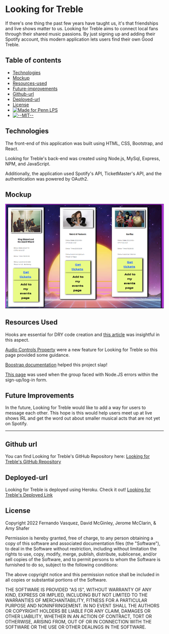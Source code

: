 
# Looking for Treble

If there's one thing the past few years have taught us, it's that friendships and live shows matter to us. Looking for Treble aims to connect local fans through their shared music passions. By just signing up and adding their Spotify account, this modern application lets users find their own Good Treble.

## Table of contents
* [Technologies](#technologies)
* [Mockup](#mockup)
* [Resources-used](#resources-used)
* [Future-improvements](#future-improvements)
* [Github-url](#github-url)
* [Deployed-url](#deployed-url)
* [License](#license)
* [![Made for Penn LPS](https://img.shields.io/static/v1?label=Made+for&message=Penn+LPS&color=%23005bbc)](https://bootcamp.sas.upenn.edu/)
* [![--MIT--](https://img.shields.io/static/v1?label=MIT&message=License&color=%23FFd600)](https://www.javascript.com)

## Technologies

The front-end of this application was built using HTML, CSS, Bootstrap, and React.

Looking for Treble's back-end was created using Node.js, MySql, Express, NPM, and JavaScript.

Additionally, the application used Spotify's API, TicketMaster's API, and the authentication was powered by OAuth2.

## Mockup

![Looking for Treble](/client/public/Assets/trebleMockup.png)

## Resources Used

Hooks are essential for DRY code creation and [this article](https://blog.bitsrc.io/10-react-custom-hooks-you-should-have-in-your-toolbox-aa27d3f5564d) was insightful in this aspect.
 
[Audio Controls Property](https://www.w3schools.com/jsref/prop_audio_controls.asp) were a new feature for Looking for Treble so this page provided some guidance.

[Boostrap documentation](https://getbootstrap.com/docs/4.0/components/carousel/) helped this project slap!

[This page](https://nodejs.org/api/errors.html#common-system-errors) was used when the group faced with Node.JS errors within the sign-up/log-in form.

## Future Improvements

In the future, Looking for Treble would like to add a way for users to message each other. This hope is this would help users meet up at live shows IRL and get the word out about smaller musical acts that are not yet on Spotify. 

---

## Github url
You can find Looking for Treble's GitHub Repository here:
[Looking for Treble's GitHub Repository](https://github.com/fvjr/Looking-for-Treble) 

## Deployed-url
Looking for Treble is deployed using Heroku. Check it out!
[Looking for Treble's Deployed Link](https://looking-for-treble.herokuapp.com/)

## License
Copyright 2022 Fernando Vasquez, David McGinley, Jerome McClarin, & Amy Shafer

Permission is hereby granted, free of charge, to any person obtaining a copy of this software and associated documentation files (the "Software"), to deal in the Software without restriction, including without limitation the rights to use, copy, modify, merge, publish, distribute, sublicense, and/or sell copies of the Software, and to permit persons to whom the Software is furnished to do so, subject to the following conditions:

The above copyright notice and this permission notice shall be included in all copies or substantial portions of the Software.

THE SOFTWARE IS PROVIDED "AS IS", WITHOUT WARRANTY OF ANY KIND, EXPRESS OR IMPLIED, INCLUDING BUT NOT LIMITED TO THE WARRANTIES OF MERCHANTABILITY, FITNESS FOR A PARTICULAR PURPOSE AND NONINFRINGEMENT. IN NO EVENT SHALL THE AUTHORS OR COPYRIGHT HOLDERS BE LIABLE FOR ANY CLAIM, DAMAGES OR OTHER LIABILITY, WHETHER IN AN ACTION OF CONTRACT, TORT OR OTHERWISE, ARISING FROM, OUT OF OR IN CONNECTION WITH THE SOFTWARE OR THE USE OR OTHER DEALINGS IN THE SOFTWARE.

